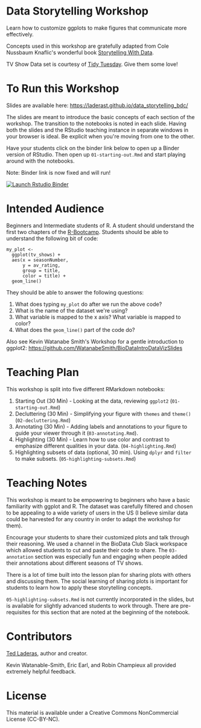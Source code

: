 # Data Storytelling Workshop

Learn how to customize ggplots to make figures that communicate more effectively. 

Concepts used in this workshop are gratefully adapted from Cole Nussbaum Knaflic's wonderful book [Storytelling With Data](http://www.storytellingwithdata.com/). 

TV Show Data set is courtesy of [Tidy Tuesday](https://github.com/rfordatascience/tidytuesday). Give them some love!

# To Run this Workshop

Slides are available here: https://laderast.github.io/data_storytelling_bdc/ 

The slides are meant to introduce the basic concepts of each section of the workshop. The transition to the notebooks is noted in each slide. Having both the slides and the RStudio teaching instance in separate windows in your browser is ideal. Be explicit when you're moving from one to the other.

Have your students click on the binder link below to open up a Binder version of RStudio. Then open up `01-starting-out.Rmd` and start playing around with the notebooks.

Note: Binder link is now fixed and will run!

<!-- badges: start -->
[![Launch Rstudio Binder](http://mybinder.org/badge_logo.svg)](https://mybinder.org/v2/gh/laderast/data_storytelling_bdc/master?urlpath=rstudio)
<!-- badges: end -->

# Intended Audience

Beginners and Intermediate students of R. A student should understand the first two chapters of the [R-Bootcamp](http://r-bootcamp.netlify.com). Students should be able to understand the following bit of code:

```
my_plot <- 
  ggplot(tv_shows) +
  aes(x = seasonNumber, 
      y = av_rating, 
      group = title, 
      color = title) + 
  geom_line()
```

They should be able to answer the following questions:

1) What does typing `my_plot` do after we run the above code?
2) What is the name of the dataset we're using?
3) What variable is mapped to the x axis? What variable is mapped to color?
4) What does the `geom_line()` part of the code do?

Also see Kevin Watanabe Smith's Workshop for a gentle introduction to ggplot2: https://github.com/WatanabeSmith/BioDataIntroDataVizSlides

# Teaching Plan

This workshop is split into five different RMarkdown notebooks:

1. Starting Out (30 Min) - Looking at the data, reviewing `ggplot2` (`01-starting-out.Rmd`)
2. Decluttering (30 Min) - Simplifying your figure with `themes` and `theme()` (`02-decluttering.Rmd`)
3. Annotating (30 Min) - Adding labels and annotations to your figure to guide your viewer through it (`03-annotating.Rmd`).
4. Highlighting (30 Min) - Learn how to use color and contrast to emphasize different qualities in your data. (`04-highlighting.Rmd`)
5. Highlighting subsets of data (optional, 30 min). Using `dplyr` and `filter` to make subsets. (`05-highlighting-subsets.Rmd`)

# Teaching Notes

This workshop is meant to be empowering to beginners who have a basic familiarity with ggplot and R. The dataset was carefully filtered and chosen to be appealing to a wide variety of users in the US (I believe similar data could be harvested for any country in order to adapt the workshop for them).

Encourage your students to share their customized plots and talk through their reasoning. We used a channel in the BioData Club Slack workspace which allowed students to cut and paste their code to share. The `03-annotation` section was especially fun and engaging when people added their annotations about different seasons of TV shows.

There is a lot of time built into the lesson plan for sharing plots with others and discussing them. The social learning of sharing plots is important for students to learn how to apply these storytelling concepts.

`05-highlighting-subsets.Rmd` is not currently incorporated in the slides, but is available for slightly advanced students to work through. There are pre-requisites for this section that are noted at the beginning of the notebook.

# Contributors

[Ted Laderas](https://laderast.github.io), author and creator.

Kevin Watanable-Smith, Eric Earl, and Robin Champieux all provided extremely helpful feedback.

# License

This material is available under a Creative Commons NonCommercial License (CC-BY-NC).

